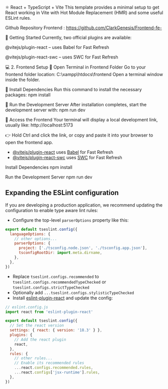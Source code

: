 ⚛️ React + TypeScript + Vite
This template provides a minimal setup to get React working in Vite with Hot Module Replacement (HMR) and some useful ESLint rules.

Github Repository Frontend : https://github.com/ClarkGenesis/Frontend-fe-

🚀 Getting Started
Currently, two official plugins are available:

@vitejs/plugin-react – uses Babel for Fast Refresh

@vitejs/plugin-react-swc – uses SWC for Fast Refresh

💻 2. Frontend Setup
🔹 Open Terminal in Frontend Folder
Go to your frontend folder location:
C:\xampp\htdocs\frontend
Open a terminal window inside the folder.

🔹 Install Dependencies
Run this command to install the necessary packages:
npm install


🔹 Run the Development Server
After installation completes, start the development server with:
npm run dev

🔹 Access the Frontend
Your terminal will display a local development link, usually like:
http://localhost:5173

👉 Hold Ctrl and click the link, or copy and paste it into your browser to open the frontend app.

- [@vitejs/plugin-react](https://github.com/vitejs/vite-plugin-react/blob/main/packages/plugin-react/README.md) uses [Babel](https://babeljs.io/) for Fast Refresh
- [@vitejs/plugin-react-swc](https://github.com/vitejs/vite-plugin-react-swc) uses [SWC](https://swc.rs/) for Fast Refresh


Install Dependencies
npm install

Run the Development Server
npm run dev

## Expanding the ESLint configuration

If you are developing a production application, we recommend updating the configuration to enable type aware lint rules:

- Configure the top-level `parserOptions` property like this:

```js
export default tseslint.config({
  languageOptions: {
    // other options...
    parserOptions: {
      project: ['./tsconfig.node.json', './tsconfig.app.json'],
      tsconfigRootDir: import.meta.dirname,
    },
  },
})
```

- Replace `tseslint.configs.recommended` to `tseslint.configs.recommendedTypeChecked` or `tseslint.configs.strictTypeChecked`
- Optionally add `...tseslint.configs.stylisticTypeChecked`
- Install [eslint-plugin-react](https://github.com/jsx-eslint/eslint-plugin-react) and update the config:

```js
// eslint.config.js
import react from 'eslint-plugin-react'

export default tseslint.config({
  // Set the react version
  settings: { react: { version: '18.3' } },
  plugins: {
    // Add the react plugin
    react,
  },
  rules: {
    // other rules...
    // Enable its recommended rules
    ...react.configs.recommended.rules,
    ...react.configs['jsx-runtime'].rules,
  },
})
```
